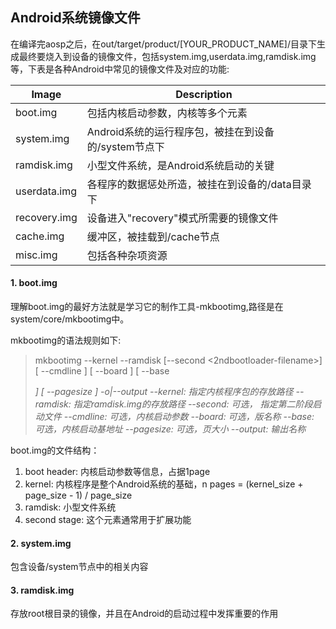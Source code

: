 ## Android系统镜像文件
在编译完aosp之后，在out/target/product/[YOUR_PRODUCT_NAME]/目录下生成最终要烧入到设备的镜像文件，包括system.img,userdata.img,ramdisk.img等，下表是各种Android中常见的镜像文件及对应的功能:

Image | Description
-|-
boot.img | 包括内核启动参数，内核等多个元素
system.img | Android系统的运行程序包，被挂在到设备的/system节点下
ramdisk.img | 小型文件系统，是Android系统启动的关键
userdata.img | 各程序的数据惩处所造，被挂在到设备的/data目录下
recovery.img | 设备进入"recovery"模式所需要的镜像文件
cache.img | 缓冲区，被挂载到/cache节点
misc.img | 包括各种杂项资源

#### 1. boot.img
理解boot.img的最好方法就是学习它的制作工具-mkbootimg,路径是在 system/core/mkbootimg中。

mkbootimg的语法规则如下:
> mkbootimg --kernel <filename> --ramdisk <filename>  [--second <2ndbootloader-filename>] [ --cmdline <kernel-commandline> ] [ --board <boardname> ] [ --base <address> ] [ --pagesize <pagesize> ] -o|--output <filename>
> --kernel: 指定内核程序包的存放路径
> --ramdisk: 指定ramdisk.img的存放路径
> --second: 可选， 指定第二阶段启动文件
> --cmdline: 可选，内核启动参数
> --board: 可选，版名称
> --base: 可选，内核启动基地址
> --pagesize: 可选，页大小
> --output: 输出名称

boot.img的文件结构：

1. boot header: 内核启动参数等信息，占据1page
2. kernel: 内核程序是整个Android系统的基础，n pages = (kernel_size + page_size - 1) / page_size
3. ramdisk: 小型文件系统
4. second stage: 这个元素通常用于扩展功能

#### 2. system.img
包含设备/system节点中的相关内容
#### 3. ramdisk.img
存放root根目录的镜像，并且在Android的启动过程中发挥重要的作用